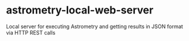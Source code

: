 # astrometry-local-web-server
Local server for executing Astrometry and getting results in JSON format via HTTP REST calls
